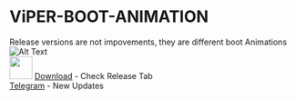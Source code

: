 # ViPER-BOOT-ANIMATION
Release versions are not impovements, they are different boot Animations <br>
![Alt Text](https://i.gifer.com/7TpQ.gif) <br>
<img src="https://i.gifer.com/7TpQ.gif" width="40" height="40" />
[Download](https://github.com/IamCOD3X/ViPER-BOOT-Animation/releases) - Check Release Tab <br>
[Telegram](https://t.me/ViPER_KERNELs) - New Updates <br>
